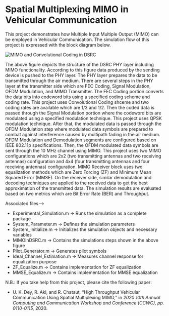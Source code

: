 # Spatial Multiplexing MIMO in Vehicular Communication
This project demonstrates how Multiple Input Multiple Output (MIMO) can be employed in Vehicular Communication. The simulation flow of this project is expressed with the block diagram below.

![MIMO and Convolutional Coding in DSRC](https://user-images.githubusercontent.com/3108754/150693893-b620c25c-75a7-4e5d-957e-8d40b635bf11.JPG)

The above figure depicts the structure of the DSRC PHY layer including MIMO functionality. According to this figure data produced by the sending device is pushed to the PHY
layer. The PHY layer prepares the data to be transmitted through the air medium. There are several steps in the PHY layer at the transmitter side which are FEC Coding, Signal Modulation, OFDM Modulation, and MIMO Transmitter. The FEC Coding portion converts the data bits into codeword bits using a specified coding scheme and coding rate. This project uses Convolutional Coding shceme and two coding rates are available which are 1/3 and 1/2. Then the coded data is passed through the Signal Modulation portion where the codeword bits are modulated using a specified modulation technique. This project uses QPSK modulation technique. After that, the modulated data is passed through the OFDM Modulation step where modulated data symbols are prepared to combat against interference caused by multipath fading in the air medium. OFDM Modulation and Demodulation segments are configured based on IEEE 802.11p specifications. Then, the OFDM modulated data symbols are sent through the 10 MHz channel using MIMO. This project uses two MIMO configurations which are 2x2 (two transmitting antennas and two receiving antennas) configuration and 4x4 (four transmitting antennas and four receiving antennas) configuration. MIMO Receiver block uses two equalization methods which are Zero Forcing (ZF) and Minimum Mean Squared Error (MMSE).  On the receiver side, similar demodulation and decoding techniques are applied to the received data to get the best approximation of the transmitted data. The simulation results are evaluated based on two metrics which are Bit Error Rate (BER) and Throughput.

Associated files-->
  * Experimental_Simulation.m -> Runs the simulation as a complete package
  * System_Parameter.m -> Defines the simulation parameters
  * System_Initialize.m -> Initializes the simulation objects and necessary variables
  * MIMOinDSRC.m -> Contains the simulations steps shown in the above figure
  * Pilot_Generator.m -> Generates pilot symbols
  * Ideal_Channel_Estimation.m -> Measures channel response for equalization purpose
  * ZF_Equalize.m -> Contains implementation for ZF equalization
  * MMSE_Equalize.m -> Contains implementation for MMSE equalization

N.B.: If you take help from this project, please cite the following paper:
 * U. K. Dey, R. Akl, and R. Chataut, “High Throughput Vehicular Communication Using Spatial Multiplexing MIMO,” in *2020 10th Annual Computing and Communication Workshop and Conference (CCWC), pp. 0110-0115,* 2020.
